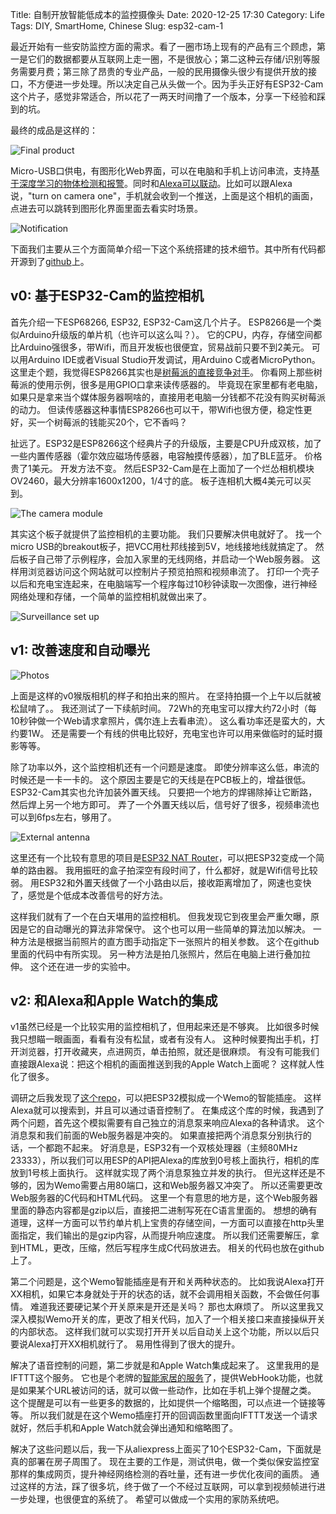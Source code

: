 Title: 自制开放智能低成本的监控摄像头
Date: 2020-12-25 17:30
Category: Life
Tags: DIY, SmartHome, Chinese
Slug: esp32-cam-1

最近开始有一些安防监控方面的需求。看了一圈市场上现有的产品有三个顾虑，第一是它们的数据都要从互联网上走一圈，不是很放心；第二这种云存储/识别等服务需要月费；第三除了昂贵的专业产品，一般的民用摄像头很少有提供开放的接口，不方便进一步处理。所以决定自己从头做一个。因为手头正好有ESP32-Cam这个片子，感觉非常适合，所以花了一两天时间撸了一个版本，分享一下经验和踩到的坑。

最终的成品是这样的：

![Final product](/images/esp32_cam_case.jpg)

Micro-USB口供电，有图形化Web界面，可以在电脑和手机上访问串流，支持[基于深度学习的物体检测和报警](/raspberry-pi-object-detection.html)。同时和[Alexa可以联动](/smart-home-air-quality.html)。比如可以跟Alexa说，"turn on camera one"，手机就会收到一个推送，上面是这个相机的画面，点进去可以跳转到图形化界面里面去看实时场景。

![Notification](/images/esp32_cam_notification.jpg)

下面我们主要从三个方面简单介绍一下这个系统搭建的技术细节。其中所有代码都开源到了[github](https://github.com/grapeot/alexa-esp32-cam)上。

## v0: 基于ESP32-Cam的监控相机

首先介绍一下ESP68266, ESP32, ESP32-Cam这几个片子。
ESP8266是一个类似Arduino升级版的单片机（也许可以这么叫？）。
它的CPU，内存，存储空间都比Arduino强很多，带Wifi，而且开发板也很便宜，贸易战前只要不到2美元。
可以用Arduino IDE或者Visual Studio开发调试，用Arduino C或者MicroPython。
这里走个题，我觉得ESP8266其实也是[树莓派的直接竞争对手](/smart-home-air-quality.html)。
你看网上那些树莓派的使用示例，很多是用GPIO口拿来读传感器的。
毕竟现在家里都有老电脑，如果只是拿来当个媒体服务器啊啥的，直接用老电脑一分钱都不花没有购买树莓派的动力。
但读传感器这种事情ESP8266也可以干，带Wifi也很方便，稳定性更好，买一个树莓派的钱能买20个，它不香吗？

扯远了。ESP32是ESP8266这个经典片子的升级版，主要是CPU升成双核，加了一些内置传感器（霍尔效应磁场传感器，电容触摸传感器），加了BLE蓝牙。
价格贵了1美元。
开发方法不变。
然后ESP32-Cam是在上面加了一个烂怂相机模块OV2460，最大分辨率1600x1200，1/4寸的底。
板子连相机大概4美元可以买到。

![The camera module](/images/esp32_cam_module.JPG)

其实这个板子就提供了监控相机的主要功能。
我们只要解决供电就好了。
找一个micro USB的breakout板子，把VCC用杜邦线接到5V，地线接地线就搞定了。
然后板子自己带了示例程序，会加入家里的无线网络，并启动一个Web服务器。
这样用浏览器访问这个网站就可以控制片子预览拍照和视频串流了。
打印一个壳子以后和充电宝连起来，在电脑端写一个程序每过10秒钟读取一次图像，进行神经网络处理和存储，一个简单的监控相机就做出来了。

![Surveillance set up](/images/esp32_cam_mounted.jpg)

## v1: 改善速度和自动曝光

![Photos](/images/esp32_cam_squirrel.jpg)

上面是这样的v0猴版相机的样子和拍出来的照片。
在坚持拍摄一个上午以后就被松鼠啃了。。
我还测试了一下续航时间。
72Wh的充电宝可以撑大约72小时（每10秒钟做一个Web请求拿照片，偶尔连上去看串流）。
这么看功率还是蛮大的，大约要1W。
还是需要一个有线的供电比较好，充电宝也许可以用来做临时的延时摄影等等。

除了功率以外，这个监控相机还有一个问题是速度。
即使分辨率这么低，串流的时候还是一卡一卡的。
这个原因主要是它的天线是在PCB板上的，增益很低。
ESP32-Cam其实也允许加装外置天线。
只要把一个地方的焊锡除掉让它断路，然后焊上另一个地方即可。
弄了一个外置天线以后，信号好了很多，视频串流也可以到6fps左右，够用了。

![External antenna](/images/esp32_cam_external_antenna.jpg)

这里还有一个比较有意思的项目是[ESP32 NAT Router](https://github.com/martin-ger/esp32_nat_router)，可以把ESP32变成一个简单的路由器。
我用振旺的盒子拍深空有段时间了，什么都好，就是Wifi信号比较弱。
用ESP32和外置天线做了一个小路由以后，接收距离增加了，网速也变快了，感觉是个低成本改善信号的好方法。

这样我们就有了一个在白天堪用的监控相机。
但我发现它到夜里会严重欠曝，原因是它的自动曝光的算法非常保守。
这个也可以用一些简单的算法加以解决。
一种方法是根据当前照片的直方图手动指定下一张照片的相关参数。
这个在github里面的代码中有所实现。
另一种方法是拍几张照片，然后在电脑上进行叠加拉伸。
这个还在进一步的实验中。

## v2: 和Alexa和Apple Watch的集成

v1虽然已经是一个比较实用的监控相机了，但用起来还是不够爽。
比如很多时候我只想瞄一眼画面，看看有没有松鼠，或者有没有人。
这种时候要掏出手机，打开浏览器，打开收藏夹，点进网页，单击拍照，就还是很麻烦。
有没有可能我们直接跟Alexa说：把这个相机的画面推送到我的Apple Watch上面呢？
这样就人性化了很多。

调研之后我发现了[这个repo](https://github.com/igorantolic/esp32-alexa-wemo-emulator)，可以把ESP32模拟成一个Wemo的智能插座。
这样Alexa就可以搜索到，并且可以通过语音控制了。
在集成这个库的时候，我遇到了两个问题，首先这个模拟需要有自己独立的消息泵来响应Alexa的各种请求。
这个消息泵和我们前面的Web服务器是冲突的。
如果直接把两个消息泵分别执行的话，一个都跑不起来。
好消息是，ESP32有一个双核处理器（主频80MHz 23333），所以我们可以用ESP的API把Alexa的库放到0号核上面执行，相机的库放到1号核上面执行。
这样就实现了两个消息泵独立并发的执行。
但光这样还是不够的，因为Wemo需要占用80端口，这和Web服务器又冲突了。
所以还需要更改Web服务器的C代码和HTML代码。
这里一个有意思的地方是，这个Web服务器里面的静态内容都是gzip以后，直接把二进制写死在C语言里面的。
想想的确有道理，这样一方面可以节约单片机上宝贵的存储空间，一方面可以直接在http头里面指定，我们输出的是gzip内容，从而提升响应速度。
所以我们还需要解压，拿到HTML，更改，压缩，然后写程序生成C代码放进去。
相关的代码也放在github上了。

第二个问题是，这个Wemo智能插座是有开和关两种状态的。
比如我说Alexa打开XX相机，如果它本身就处于开的状态的话，就不会调用相关函数，不会做任何事情。
难道我还要硬记某个开关原来是开还是关吗？
那也太麻烦了。
所以这里我又深入模拟Wemo开关的库，更改了相关代码，加入了一个相关接口来直接操纵开关的内部状态。
这样我们就可以实现打开开关以后自动关上这个功能，所以以后只要说Alexa打开XX相机就行了。
易用性得到了很大的提升。

解决了语音控制的问题，第二步就是和Apple Watch集成起来了。
这里我用的是IFTTT这个服务。
它也是个老牌的[智能家居的服务](/adding-a-delay-to-ifttt-recipes.html)了，提供WebHook功能，也就是如果某个URL被访问的话，就可以做一些动作，比如在手机上弹个提醒之类。
这个提醒是可以有一些更多的数据的，比如提供一个缩略图，可以点进一个链接等等。
所以我们就是在这个Wemo插座打开的回调函数里面向IFTTT发送一个请求就好，然后手机和Apple Watch就会弹出通知和缩略图了。

解决了这些问题以后，我一下从aliexpress上面买了10个ESP32-Cam，下面就是真的部署在房子周围了。
现在主要的工作是，测试供电，做一个类似保安监控室那样的集成网页，提升神经网络检测的吞吐量，还有进一步优化夜间的画质。
通过这样的方法，踩了很多坑，终于做了一个不经过互联网，可以拿到视频帧进行进一步处理，也很便宜的系统了。
希望可以做成一个实用的家防系统吧。